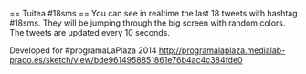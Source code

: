 == Tuitea #18sms ==
You can see in realtime the last 18 tweets with hashtag #18sms. They will be jumping through the big screen with random colors. The tweets are updated every 10 seconds.


Developed for #programaLaPlaza 2014
http://programalaplaza.medialab-prado.es/sketch/view/bde9614958851861e76b4ac4c384fde0

